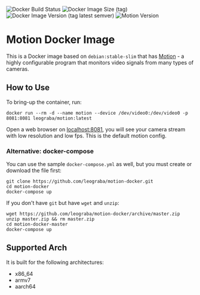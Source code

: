 ![Docker Build Status](https://github.com/leograba/motion-docker/workflows/Build%20motion/badge.svg)
![Docker Image Size (tag)](https://img.shields.io/docker/image-size/leograba/motion/latest)
![Docker Image Version (tag latest semver)](https://img.shields.io/docker/v/_/debian/stable-20210311-slim?label=Debian%20base%20container)
![Motion Version](https://img.shields.io/badge/Motion-4.1.1--1.1%2Bb2-blue)

# Motion Docker Image #

This is a Docker image based on `debian:stable-slim` that has
[Motion](https://motion-project.github.io/) - a highly configurable program
that monitors video signals from many types of cameras.

## How to Use ##

To bring-up the container, run:

```
docker run --rm -d --name motion --device /dev/video0:/dev/video0 -p 8081:8081 leograba/motion:latest
```

Open a web browser on [localhost:8081](localhost:8081), you will see your camera stream with low resolution and low fps. This is the default motion config.

### Alternative: docker-compose ###

You can use the sample `docker-compose.yml` as well, but you must create or
download the file first:

```
git clone https://github.com/leograba/motion-docker.git
cd motion-docker
docker-compose up
```

If you don't have `git` but have `wget` and `unzip`:

```
wget https://github.com/leograba/motion-docker/archive/master.zip
unzip master.zip && rm master.zip
cd motion-docker-master
docker-compose up
```

## Supported Arch ##

It is built for the following architectures:

- x86_64
- armv7
- aarch64